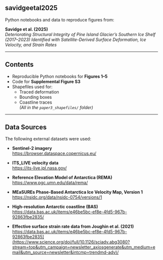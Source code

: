 ## savidgeetal2025

Python notebooks and data to reproduce figures from:

**Savidge et al. (2025)**  
*Deteriorating Structural Integrity of Pine Island Glacier’s Southern Ice Shelf (2017–2023) Identified with Satellite-Derived Surface Deformation, Ice Velocity, and Strain Rates*

---

## Contents

- Reproducible Python notebooks for **Figures 1–5**
- Code for **Supplemental Figure S3**
- Shapefiles used for:
  - Traced deformation  
  - Bounding boxes  
  - Coastline traces  
  *(All in the `paper3_shapefiles/` folder)*

---

## Data Sources

The following external datasets were used:

- **Sentinel-2 imagery**  
  https://browser.dataspace.copernicus.eu/

- **ITS_LIVE velocity data**  
  https://its-live.jpl.nasa.gov/

- **Reference Elevation Model of Antarctica (REMA)**  
  https://www.pgc.umn.edu/data/rema/

- **MEaSUREs Phase-Based Antarctica Ice Velocity Map, Version 1**  
  https://nsidc.org/data/nsidc-0754/versions/1

- **High-resolution Antarctic coastline (BAS)**  
  https://data.bas.ac.uk/items/e46be5bc-ef8e-4fd5-967b-92863fbe2835/

- **Effective surface strain rate data from Joughin et al. (2021)**  
  https://data.bas.ac.uk/items/e46be5bc-ef8e-4fd5-967b-92863fbe2835](https://www.science.org/doi/full/10.1126/sciadv.abg3080?stream=top&utm_campaign=newsletter_axiosgenerate&utm_medium=email&utm_source=newsletter&intcmp=trendmd-adv)/



